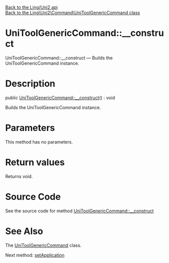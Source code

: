 [Back to the Ling/Uni2 api](https://github.com/lingtalfi/Uni2/blob/master/doc/api/Ling/Uni2.md)<br>
[Back to the Ling\Uni2\Command\UniToolGenericCommand class](https://github.com/lingtalfi/Uni2/blob/master/doc/api/Ling/Uni2/Command/UniToolGenericCommand.md)


UniToolGenericCommand::__construct
================



UniToolGenericCommand::__construct — Builds the UniToolGenericCommand instance.




Description
================


public [UniToolGenericCommand::__construct](https://github.com/lingtalfi/Uni2/blob/master/doc/api/Ling/Uni2/Command/UniToolGenericCommand/__construct.md)() : void




Builds the UniToolGenericCommand instance.




Parameters
================

This method has no parameters.


Return values
================

Returns void.








Source Code
===========
See the source code for method [UniToolGenericCommand::__construct](https://github.com/lingtalfi/Uni2/blob/master/Command/UniToolGenericCommand.php#L33-L36)


See Also
================

The [UniToolGenericCommand](https://github.com/lingtalfi/Uni2/blob/master/doc/api/Ling/Uni2/Command/UniToolGenericCommand.md) class.

Next method: [setApplication](https://github.com/lingtalfi/Uni2/blob/master/doc/api/Ling/Uni2/Command/UniToolGenericCommand/setApplication.md)<br>

